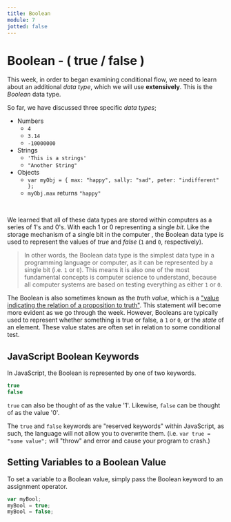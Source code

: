```yaml
---
title: Boolean
module: 7
jotted: false
---
```


# Boolean  - ( true / false )

This week, in order to began examining conditional flow, we need to learn about an additional _data type_, which we will use **extensively**. This is the _Boolean_ data type.



So far, we have discussed three specific _data types_;

- Numbers
    - `4`
    - `3.14`
    - `-10000000`
- Strings
    - `'This is a strings'`
    - `"Another String"`
- Objects
    - `var myObj = { max: "happy", sally: "sad", peter: "indifferent" };`
    - `myObj.max` returns `"happy"`


<br />


We learned that all of these data types are stored within computers as a series of 1's and 0's. With each 1 or 0 representing a single _bit_. Like the storage mechanism of a single bit in the computer , the Boolean data type is used to represent the values of _true_ and _false_  (`1` and `0`, respectively).

> In other words, the Boolean data type is the simplest data type in a programming language or computer, as it can be represented by a single bit (i.e. `1` or `0`). This means it is also one of the most fundamental concepts is computer science to understand, because all computer systems are based on testing everything as either `1` or `0`.

The Boolean is also sometimes known as the _truth value_, which is a ["value indicating the relation of a proposition to truth"](https://en.wikipedia.org/wiki/Truth_value). This statement will become more evident as we go through the week. However, Booleans are typically used to represent whether something is true or false, a `1` or `0`, or the _state_ of an element. These value states are often set in relation to some conditional test.

## JavaScript Boolean Keywords

In JavaScript, the Boolean is represented by one of two keywords.

```js
true
false
```

`true` can also be thought of as the value '1'. Likewise, `false` can be thought of as the value '0'.

The `true` and `false` keywords are "reserved keywords" within JavaScript, as such, the language will not allow you to overwrite them. (i.e. `var true = "some value";` will "throw" and error and cause your program to crash.)


## Setting Variables to a Boolean Value

To set a variable to a Boolean value, simply pass the Boolean keyword to an assignment operator.

```js
var myBool;
myBool = true;
myBool = false;
```
